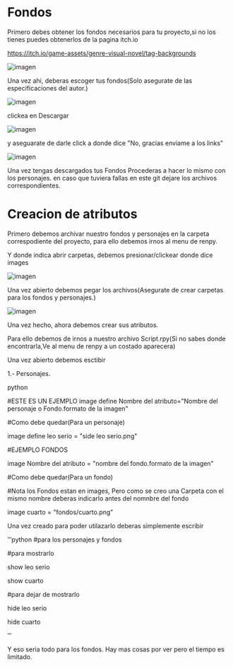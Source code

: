 # Fondos

Primero debes obtener los fondos necesarios para tu proyecto,si no los tienes puedes obtenerlos de la pagina itch.io

https://itch.io/game-assets/genre-visual-novel/tag-backgrounds

![imagen](https://github.com/user-attachments/assets/a9b5b54a-fa7d-4ebd-a052-7ea1f4340b38)

Una vez ahi, deberas escoger tus fondos(Solo asegurate de las especificaciones del autor.)

![imagen](https://github.com/user-attachments/assets/7644f2e2-65ab-4835-8580-f8ae6f9a03ab)

clickea  en Descargar

![imagen](https://github.com/user-attachments/assets/11e78946-a073-498a-afcb-63f75a0baf15)

y aseguarate de darle click a donde dice "No, gracias enviame a los links"

![imagen](https://github.com/user-attachments/assets/37d73313-6d01-4f44-9b2e-c02f9e8862f2)

Una vez tengas descargados tus Fondos Procederas a hacer lo mismo con los personajes. en caso que tuviera fallas en este git dejare los archivos correspondientes.


# Creacion de atributos 

Primero debemos archivar nuestro fondos y personajes en la carpeta correspodiente del proyecto, para ello debemos irnos al menu de renpy.

Y donde indica abrir carpetas, debemos presionar/clickear donde dice images

![imagen](https://github.com/user-attachments/assets/e9aa7689-e811-402d-bf8b-34c9f3928ba2)

Una vez abierto debemos pegar los archivos(Asegurate de crear carpetas para los fondos y personajes.)


![imagen](https://github.com/user-attachments/assets/17c965ac-0c73-4f34-a503-c065da2a8b09)


Una vez hecho, ahora debemos crear sus atributos.

Para ello debemos de irnos a nuestro archivo Script.rpy(Si no sabes donde encontrarla,Ve al menu de renpy a un costado aparecera)

Una vez abierto debemos esctibir 

1.- Personajes.

python

#ESTE ES UN EJEMPLO
image define Nombre del atributo="Nombre del personaje o Fondo.formato de la imagen"

#Como debe quedar(Para un personaje)

image define leo serio = "side leo serio.png"

#EJEMPLO FONDOS

image Nombre del atributo = "nombre del fondo.formato de la imagen"

#Como debe quedar(Para un fondo)

#Nota los Fondos estan en images, Pero como se creo una Carpeta con el mismo nombre deberas indicarlo antes del nomnbre del fondo

image cuarto = "fondos/cuarto.png"



Una vez creado para poder utilazarlo deberas simplemente escribir

‵‵‵python
#para los personajes y fondos

#para mostrarlo

show leo serio

show cuarto

#para dejar de mostrarlo

hide leo serio

hide cuarto


‵‵‵

Y eso seria todo para los fondos. Hay mas cosas por ver pero el tiempo es limitado.




